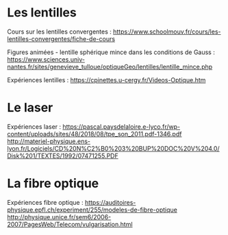 # Les lentilles

Cours sur les lentilles convergentes : https://www.schoolmouv.fr/cours/les-lentilles-convergentes/fiche-de-cours  

Figures animées - lentille sphérique mince dans les conditions de Gauss : https://www.sciences.univ-nantes.fr/sites/genevieve_tulloue/optiqueGeo/lentilles/lentille_mince.php  

Expériences lentilles : https://cpinettes.u-cergy.fr/Videos-Optique.htm

# Le laser

Expériences laser : https://pascal.paysdelaloire.e-lyco.fr/wp-content/uploads/sites/48/2018/08/tpe_son_2011.pdf-1346.pdf
                    http://materiel-physique.ens-lyon.fr/Logiciels/CD%20N%C2%B0%203%20BUP%20DOC%20V%204.0/Disk%201/TEXTES/1992/07471255.PDF
                    
# La fibre optique

Expériences fibre optique : https://auditoires-physique.epfl.ch/experiment/255/modeles-de-fibre-optique
                            http://physique.unice.fr/sem6/2006-2007/PagesWeb/Telecom/vulgarisation.html

